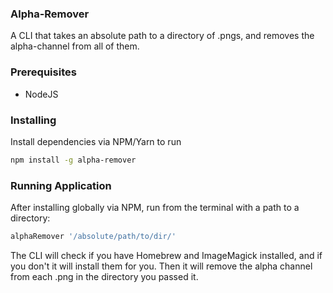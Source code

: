 ### Alpha-Remover

A CLI that takes an absolute path to a directory of .pngs, and removes the alpha-channel from all of them.

### Prerequisites

- NodeJS

### Installing

Install dependencies via NPM/Yarn to run

```bash
npm install -g alpha-remover
```

### Running Application

After installing globally via NPM, run from the terminal with a path to a directory:

```bash
alphaRemover '/absolute/path/to/dir/'
```

The CLI will check if you have Homebrew and ImageMagick installed, and if you don't it will install them for you. Then it will remove the alpha channel from each .png in the directory you passed it.
